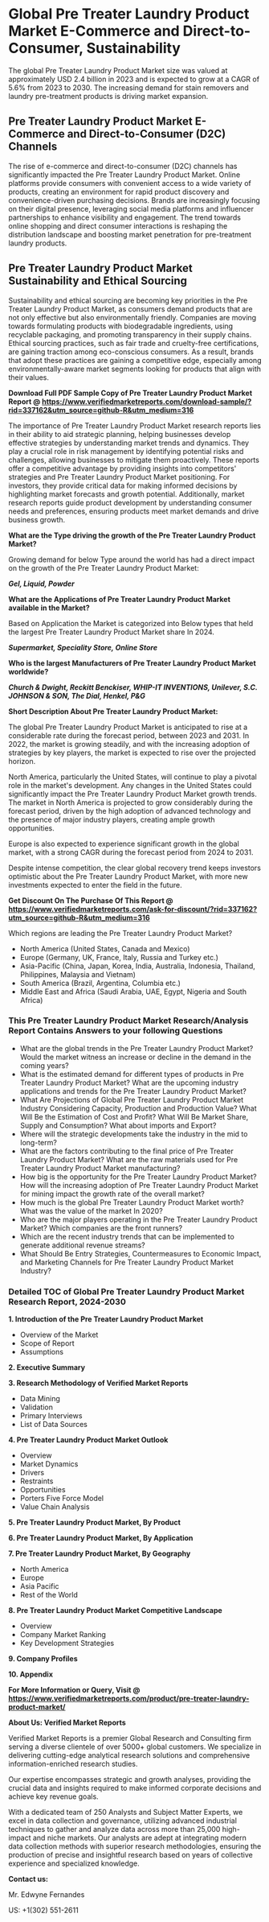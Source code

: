 <h1>Global Pre Treater Laundry Product Market E-Commerce and Direct-to-Consumer, Sustainability</h1><p class=""><p>The global Pre Treater Laundry Product Market size was valued at approximately USD 2.4 billion in 2023 and is expected to grow at a CAGR of 5.6% from 2023 to 2030. The increasing demand for stain removers and laundry pre-treatment products is driving market expansion.</p><h2>Pre Treater Laundry Product Market E-Commerce and Direct-to-Consumer (D2C) Channels</h2><p>The rise of e-commerce and direct-to-consumer (D2C) channels has significantly impacted the Pre Treater Laundry Product Market. Online platforms provide consumers with convenient access to a wide variety of products, creating an environment for rapid product discovery and convenience-driven purchasing decisions. Brands are increasingly focusing on their digital presence, leveraging social media platforms and influencer partnerships to enhance visibility and engagement. The trend towards online shopping and direct consumer interactions is reshaping the distribution landscape and boosting market penetration for pre-treatment laundry products.</p><h2>Pre Treater Laundry Product Market Sustainability and Ethical Sourcing</h2><p>Sustainability and ethical sourcing are becoming key priorities in the Pre Treater Laundry Product Market, as consumers demand products that are not only effective but also environmentally friendly. Companies are moving towards formulating products with biodegradable ingredients, using recyclable packaging, and promoting transparency in their supply chains. Ethical sourcing practices, such as fair trade and cruelty-free certifications, are gaining traction among eco-conscious consumers. As a result, brands that adopt these practices are gaining a competitive edge, especially among environmentally-aware market segments looking for products that align with their values.</p></p><p class=""><strong>Download Full PDF Sample Copy of Pre Treater Laundry Product Market Report @ <a href="https://www.verifiedmarketreports.com/download-sample/?rid=337162&utm_source=github-R&utm_medium=316" target="_blank">https://www.verifiedmarketreports.com/download-sample/?rid=337162&utm_source=github-R&utm_medium=316</a></strong></p><p>The importance of&nbsp;Pre Treater Laundry Product Market research reports lies in their ability to aid strategic planning, helping businesses develop effective strategies by understanding market trends and dynamics. They play a crucial role in risk management by identifying potential risks and challenges, allowing businesses to mitigate them proactively. These reports offer a competitive advantage by providing insights into competitors' strategies and Pre Treater Laundry Product Market positioning. For investors, they provide critical data for making informed decisions by highlighting market forecasts and growth potential. Additionally, market research reports guide product development by understanding consumer needs and preferences, ensuring products meet market demands and drive business growth.</p><p><strong>What are the&nbsp;Type driving the growth of the Pre Treater Laundry Product Market?</strong></p><p id="" class="">Growing demand for below Type around the world has had a direct impact on the growth of the Pre Treater Laundry Product Market:</p><p class=""><em><strong>Gel, Liquid, Powder</strong></em></p><p class=""><strong>What are the&nbsp;Applications&nbsp;of Pre Treater Laundry Product Market available in the Market?</strong></p><p id="" class="">Based on Application the Market is categorized into Below types that held the largest Pre Treater Laundry Product Market share In 2024.</p><p class=""><em><strong>Supermarket, Speciality Store, Online Store</strong></em></p><p class=""><strong>Who is the largest Manufacturers of Pre Treater Laundry Product Market worldwide?</strong></p><p><em><strong>Church & Dwight, Reckitt Benckiser, WHIP-IT INVENTIONS, Unilever, S.C. JOHNSON & SON, The Dial, Henkel, P&G</strong></em></p><p id="" class=""><strong>Short Description About Pre Treater Laundry Product Market:</strong></p><p>The global Pre Treater Laundry Product Market is anticipated to rise at a considerable rate during the forecast period, between 2023 and 2031. In 2022, the market is growing steadily, and with the increasing adoption of strategies by key players, the market is expected to rise over the projected horizon.</p><p>North America, particularly the United States, will continue to play a pivotal role in the market's development. Any changes in the United States could significantly impact the Pre Treater Laundry Product Market growth trends. The market in North America is projected to grow considerably during the forecast period, driven by the high adoption of advanced technology and the presence of major industry players, creating ample growth opportunities.</p><p>Europe is also expected to experience significant growth in the global market, with a strong CAGR during the forecast period from 2024 to 2031.</p><p>Despite intense competition, the clear global recovery trend keeps investors optimistic about the Pre Treater Laundry Product Market, with more new investments expected to enter the field in the future.</p><p id="" class=""><strong>Get Discount On The Purchase Of This Report @ <a href="https://www.verifiedmarketreports.com/ask-for-discount/?rid=337162?utm_source=github-R&utm_medium=316" target="_blank">https://www.verifiedmarketreports.com/ask-for-discount/?rid=337162?utm_source=github-R&utm_medium=316</a></strong></p><p class="">Which regions are leading the Pre Treater Laundry Product Market?</p><ul><li>North America (United States, Canada and Mexico)</li><li>Europe (Germany, UK, France, Italy, Russia and Turkey etc.)</li><li>Asia-Pacific (China, Japan, Korea, India, Australia, Indonesia, Thailand, Philippines, Malaysia and Vietnam)</li><li>South America (Brazil, Argentina, Columbia etc.)</li><li>Middle East and Africa (Saudi Arabia, UAE, Egypt, Nigeria and South Africa)</li></ul><h3 id="" class="">This Pre Treater Laundry Product Market Research/Analysis Report Contains Answers to your following Questions</h3><ul><li>What are the global trends in the Pre Treater Laundry Product Market? Would the market witness an increase or decline in the demand in the coming years?</li><li>What is the estimated demand for different types of products in Pre Treater Laundry Product Market? What are the upcoming industry applications and trends for the Pre Treater Laundry Product Market?</li><li>What Are Projections of Global Pre Treater Laundry Product Market Industry Considering Capacity, Production and Production Value? What Will Be the Estimation of Cost and Profit? What Will Be Market Share, Supply and Consumption? What about imports and Export?</li><li>Where will the strategic developments take the industry in the mid to long-term?</li><li>What are the factors contributing to the final price of Pre Treater Laundry Product Market? What are the raw materials used for Pre Treater Laundry Product Market manufacturing?</li><li>How big is the opportunity for the Pre Treater Laundry Product Market? How will the increasing adoption of Pre Treater Laundry Product Market for mining impact the growth rate of the overall market?</li><li>How much is the global Pre Treater Laundry Product Market worth? What was the value of the market In 2020?</li><li>Who are the major players operating in the Pre Treater Laundry Product Market? Which companies are the front runners?</li><li>Which are the recent industry trends that can be implemented to generate additional revenue streams?</li><li>What Should Be Entry Strategies, Countermeasures to Economic Impact, and Marketing Channels for Pre Treater Laundry Product Market Industry?</li></ul><h3 id="" class="">Detailed TOC of Global Pre Treater Laundry Product Market Research Report, 2024-2030</h3><p id="" class=""><strong>1. Introduction of the Pre Treater Laundry Product Market</strong></p><ul><li>Overview of the Market</li><li>Scope of Report</li><li>Assumptions</li></ul><p id="" class=""><strong>2. Executive Summary</strong></p><p id="" class=""><strong>3. Research Methodology of Verified Market Reports</strong></p><ul><li>Data Mining</li><li>Validation</li><li>Primary Interviews</li><li>List of Data Sources</li></ul><p id="" class=""><strong>4. Pre Treater Laundry Product Market Outlook</strong></p><ul><li>Overview</li><li>Market Dynamics</li><li>Drivers</li><li>Restraints</li><li>Opportunities</li><li>Porters Five Force Model</li><li>Value Chain Analysis</li></ul><p id="" class=""><strong>5. Pre Treater Laundry Product Market, By Product</strong></p><p id="" class=""><strong>6. Pre Treater Laundry Product Market, By Application</strong></p><p id="" class=""><strong>7. Pre Treater Laundry Product Market, By Geography</strong></p><ul><li>North America</li><li>Europe</li><li>Asia Pacific</li><li>Rest of the World</li></ul><p id="" class=""><strong>8. Pre Treater Laundry Product Market Competitive Landscape</strong></p><ul><li>Overview</li><li>Company Market Ranking</li><li>Key Development Strategies</li></ul><p id="" class=""><strong>9. Company Profiles</strong></p><p id="" class=""><strong>10. Appendix</strong></p><p id="" class=""><strong>For More Information or Query, Visit @ <a href="https://www.verifiedmarketreports.com/product/pre-treater-laundry-product-market/" target="_blank">https://www.verifiedmarketreports.com/product/pre-treater-laundry-product-market/</a></strong></p><p id="" class=""><strong>About Us: Verified Market Reports</strong></p><p id="" class="">Verified Market Reports is a premier Global Research and Consulting firm serving a diverse clientele of over 5000+ global customers. We specialize in delivering cutting-edge analytical research solutions and comprehensive information-enriched research studies.</p><p id="" class="">Our expertise encompasses strategic and growth analyses, providing the crucial data and insights required to make informed corporate decisions and achieve key revenue goals.</p><p id="" class="">With a dedicated team of 250 Analysts and Subject Matter Experts, we excel in data collection and governance, utilizing advanced industrial techniques to gather and analyze data across more than 25,000 high-impact and niche markets. Our analysts are adept at integrating modern data collection methods with superior research methodologies, ensuring the production of precise and insightful research based on years of collective experience and specialized knowledge.</p><p id="" class=""><strong>Contact us:</strong></p><p id="" class="">Mr. Edwyne Fernandes</p><p id="" class="">US: +1(302) 551-2611</p>